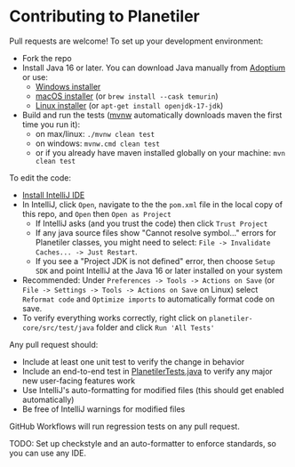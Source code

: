 # Contributing to Planetiler

Pull requests are welcome! To set up your development environment:

- Fork the repo
- Install Java 16 or later. You can download Java manually from [Adoptium](https://adoptium.net/installation.html) or
  use:
  - [Windows installer](https://adoptium.net/installation.html#windows-msi)
  - [macOS installer](https://adoptium.net/installation.html#macos-pkg) (or `brew install --cask temurin`)
  - [Linux installer](https://github.com/adoptium/website-v2/blob/main/src/asciidoc-pages/installation/linux.adoc)
    (or `apt-get install openjdk-17-jdk`)
- Build and run the tests ([mvnw](https://github.com/takari/maven-wrapper) automatically downloads maven the first time
  you run it):
  - on max/linux: `./mvnw clean test`
  - on windows: `mvnw.cmd clean test`
  - or if you already have maven installed globally on your machine: `mvn clean test`

To edit the code:

- [Install IntelliJ IDE](https://www.jetbrains.com/help/idea/installation-guide.html)
- In IntelliJ, click `Open`, navigate to the the `pom.xml` file in the local copy of this repo, and `Open`
  then `Open as Project`
  - If IntelliJ asks (and you trust the code) then click `Trust Project`
  - If any java source files show "Cannot resolve symbol..." errors for Planetiler classes, you might need to
    select: `File -> Invalidate Caches... -> Just Restart`.
  - If you see a "Project JDK is not defined" error, then choose `Setup SDK` and point IntelliJ at the Java 16 or later
    installed on your system
- Recommended: Under `Preferences -> Tools -> Actions on Save` (or `File -> Settings -> Tools -> Actions on Save` on Linux) select `Reformat code` and `Optimize imports` to
  automatically format code on save.
- To verify everything works correctly, right click on `planetiler-core/src/test/java` folder and
  click `Run 'All Tests'`

Any pull request should:

- Include at least one unit test to verify the change in behavior
- Include an end-to-end test
  in [PlanetilerTests.java](planetiler-core/src/test/java/com/onthegomap/planetiler/PlanetilerTests.java)
  to verify any major new user-facing features work
- Use IntelliJ's auto-formatting for modified files (this should get enabled automatically)
- Be free of IntelliJ warnings for modified files

GitHub Workflows will run regression tests on any pull request.

TODO: Set up checkstyle and an auto-formatter to enforce standards, so you can use any IDE.
